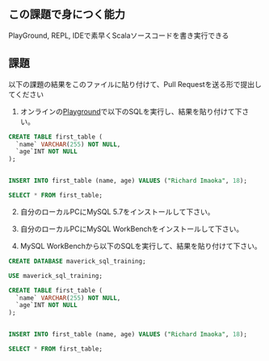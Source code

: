 ## この課題で身につく能力

PlayGround, REPL, IDEで素早くScalaソースコードを書き実行できる

## 課題

以下の課題の結果をこのファイルに貼り付けて、Pull Requestを送る形で提出してください

1. オンラインの[Playground](https://www.db-fiddle.com/)で以下のSQLを実行し、結果を貼り付けて下さい。

```sql
CREATE TABLE first_table (
  `name` VARCHAR(255) NOT NULL,
  `age`INT NOT NULL
);


INSERT INTO first_table (name, age) VALUES ("Richard Imaoka", 18);
```

```sql
SELECT * FROM first_table;
```

2. 自分のローカルPCにMySQL 5.7をインストールして下さい。

3. 自分のローカルPCにMySQL WorkBenchをインストールして下さい。

4. MySQL WorkBenchから以下のSQLを実行して、結果を貼り付けて下さい。

```sql
CREATE DATABASE maverick_sql_training;

USE maverick_sql_training;

CREATE TABLE first_table (
  `name` VARCHAR(255) NOT NULL,
  `age`INT NOT NULL
);


INSERT INTO first_table (name, age) VALUES ("Richard Imaoka", 18);

SELECT * FROM first_table;
```
